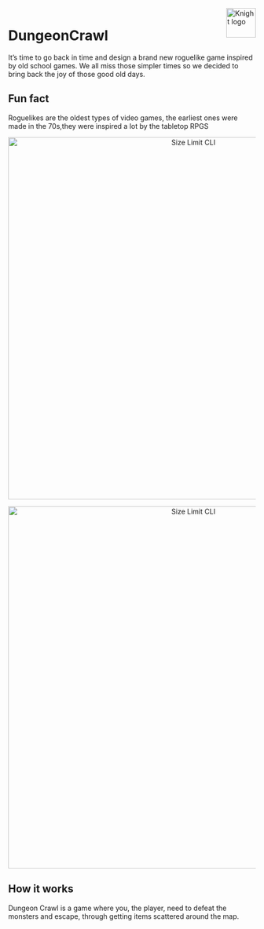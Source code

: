 <a href="https://www.greenmangaming.com/blog/what-is-a-roguelike/">
    <img src="https://i1.wp.com/mod1android.com/wp-content/uploads/2021/02/Gambit-DungeonRPG-Card-Game-Roguelike-Battles-0.25-MOD-APK-Dwnload-free-Modded-Unlimited-Money-on-Android.png?fit=512%2C512&ssl=1" alt="Knight logo" title="Knight" align="right" height="60" />
</a>


# DungeonCrawl
It’s time to go back in time and design a brand new roguelike game inspired by old school games.
We all miss those simpler times so we decided to bring back the joy of those good old days.

## Fun fact
Roguelikes are the oldest types of video games, the earliest ones were made in the 70s,they were inspired a lot by the tabletop RPGS


<p align="center">
  <img src="./screenshot/dungeon.png" alt="Size Limit CLI" width="738">
</p>

<p align="center">
  <img src="./screenshot/fight.png" alt="Size Limit CLI" width="738">
</p>


## How it works
Dungeon Crawl is a game where you, 
the player, need to defeat the monsters and escape, through getting items scattered around the map. 

